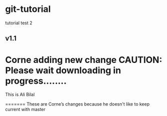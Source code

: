 # git-tutorial
tutorial test 2
## v1.1
Corne adding new change
CAUTION: Please wait downloading in progress........
=======


This is Ali Bilal 

=======
These are Corne’s changes because he doesn't like to keep current with master

